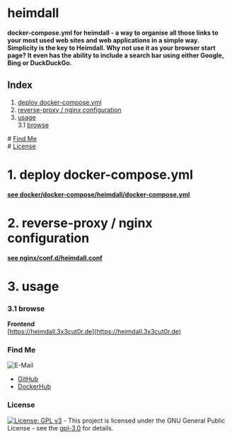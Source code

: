# heimdall

**docker-compose.yml for heimdall - a way to organise all those links to your most used web sites and web applications in a simple way. Simplicity is the key to Heimdall. Why not use it as your browser start page? It even has the ability to include a search bar using either Google, Bing or DuckDuckGo.**

## Index

1. [deploy docker-compose.yml](#deploy)
2. [reverse-proxy / nginx configuration](#reverse-proxy)
3. [usage](#usage)  
   3.1 [browse](#browse)

\# [Find Me](#findme)  
\# [License](#license)

# 1. deploy docker-compose.yml <a name="deploy"></a>

**[see docker/docker-compose/heimdall/docker-compose.yml](https://github.com/3x3cut0r/vps/blob/main/docker/docker-compose/heimdall/docker-compose.yml)**

# 2. reverse-proxy / nginx configuration <a name="reverse-proxy"></a>

**[see nginx/conf.d/heimdall.conf](https://github.com/3x3cut0r/vps/blob/main/nginx/conf.d/heimdall.conf)**

# 3. usage <a name="usage"></a>

### 3.1 browse <a name="browse"></a>

**Frontend**  
[https://heimdall.3x3cut0r.de](https://heimdall.3x3cut0r.de)

### Find Me <a name="findme"></a>

![E-Mail](https://img.shields.io/badge/E--Mail-executor55%40gmx.de-red)

- [GitHub](https://github.com/3x3cut0r)
- [DockerHub](https://hub.docker.com/u/3x3cut0r)

### License <a name="license"></a>

[![License: GPL v3](https://img.shields.io/badge/License-GPLv3-blue.svg)](https://www.gnu.org/licenses/gpl-3.0) - This project is licensed under the GNU General Public License - see the [gpl-3.0](https://www.gnu.org/licenses/gpl-3.0.en.html) for details.
